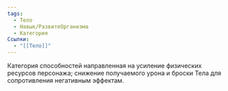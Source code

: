 ```yaml
---
tags:
  - Тело
  - Навык/РазвитеОрганизма
  - Категория
Ссылки:
  - "[[Тело]]"
---
```

Категория способностей направленная на усиление физических ресурсов персонажа; снижение получаемого урона и броски Тела для сопротивления негативным эффектам.